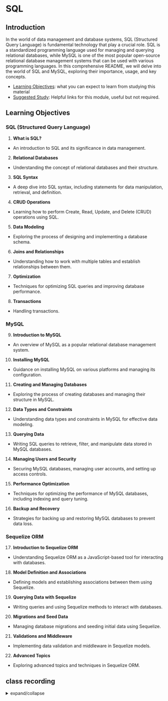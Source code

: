 # SQL

## Introduction

In the world of data management and database systems, SQL (Structured Query Language) is fundamental technology that play a crucial role. SQL is a standardized programming language used for managing and querying relational databases, while MySQL is one of the most popular open-source relational database management systems that can be used with various programming languages. In this comprehensive README, we will delve into the world of SQL and MySQL, exploring their importance, usage, and key concepts.

-   [Learning Objectives](#learning-objectives): what you can expect to learn from
    studying this material
-   [Suggested Study](./suggested-study.md): Helpful links for this module, useful
    but not required.

## Learning Objectives

### SQL (Structured Query Language)

1. **What is SQL?**

-   An introduction to SQL and its significance in data management.

2. **Relational Databases**

-   Understanding the concept of relational databases and their structure.

3. **SQL Syntax**

-   A deep dive into SQL syntax, including statements for data manipulation, retrieval, and definition.

4. **CRUD Operations**

-   Learning how to perform Create, Read, Update, and Delete (CRUD) operations using SQL.

5. **Data Modeling**

-   Exploring the process of designing and implementing a database schema.

6. **Joins and Relationships**

-   Understanding how to work with multiple tables and establish relationships between them.

7. **Optimization**

-   Techniques for optimizing SQL queries and improving database performance.

8. **Transactions**

-   Handling transactions.

### MySQL

9. **Introduction to MySQL**

-   An overview of MySQL as a popular relational database management system.

10. **Installing MySQL**

-   Guidance on installing MySQL on various platforms and managing its configuration.

11. **Creating and Managing Databases**

-   Exploring the process of creating databases and managing their structure in MySQL.

12. **Data Types and Constraints**

-   Understanding data types and constraints in MySQL for effective data modeling.

13. **Querying Data**

-   Writing SQL queries to retrieve, filter, and manipulate data stored in MySQL databases.

14. **Managing Users and Security**

-   Securing MySQL databases, managing user accounts, and setting up access controls.

15. **Performance Optimization**

-   Techniques for optimizing the performance of MySQL databases, including indexing and query tuning.

16. **Backup and Recovery**

-   Strategies for backing up and restoring MySQL databases to prevent data loss.

### Sequelize ORM

17. **Introduction to Sequelize ORM**

-   Understanding Sequelize ORM as a JavaScript-based tool for interacting with databases.

18. **Model Definition and Associations**

-   Defining models and establishing associations between them using Sequelize.

19. **Querying Data with Sequelize**

-   Writing queries and using Sequelize methods to interact with databases.

20. **Migrations and Seed Data**

-   Managing database migrations and seeding initial data using Sequelize.

21. **Validations and Middleware**

-   Implementing data validation and middleware in Sequelize models.

22. **Advanced Topics**

-   Exploring advanced topics and techniques in Sequelize ORM.

## class recording

<details>
<summary>expand/collapse</summary>
<br>

### Week1

-   [Day 1](https://youtu.be/cnuxjssGk-I)

### Week2

-   [Day 6](https://youtu.be/OJYuVNFrknU)
-   [Day 7](https://youtu.be/foN-pFrCSJE)
-   [Day 10](https://youtu.be/WwnA0GLXtTk)

</details>
